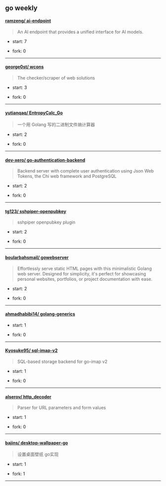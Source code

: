 ## go weekly

#### [ramzeng/ ai-endpoint](https://github.com/ramzeng/ai-endpoint)
>  An AI endpoint that provides a unified interface for AI models.
+ start: 7
+ fork: 0
---
#### [george0st/ wcons](https://github.com/george0st/wcons)
>  The checker/scraper of web solutions
+ start: 3
+ fork: 0
---
#### [yutianqaq/ EntropyCalc_Go](https://github.com/yutianqaq/EntropyCalc_Go)
>  一个用 Golang 写的二进制文件熵计算器
+ start: 2
+ fork: 0
---
#### [dev-xero/ go-authentication-backend](https://github.com/dev-xero/go-authentication-backend)
>  Backend server with complete user authentication using Json Web Tokens, the Chi web framework and PostgreSQL
+ start: 2
+ fork: 0
---
#### [tg123/ sshpiper-openpubkey](https://github.com/tg123/sshpiper-openpubkey)
>  sshpiper openpubkey plugin
+ start: 2
+ fork: 0
---
#### [boularbahsmail/ gowebserver](https://github.com/boularbahsmail/gowebserver)
>  Effortlessly serve static HTML pages with this minimalistic Golang web server. Designed for simplicity, it's perfect for showcasing personal websites, portfolios, or project documentation with ease.
+ start: 2
+ fork: 0
---
#### [ahmadhabibi14/ golang-generics](https://github.com/ahmadhabibi14/golang-generics)
>  
+ start: 1
+ fork: 0
---
#### [Kyosuke95/ sql-imap-v2](https://github.com/Kyosuke95/sql-imap-v2)
>  SQL-based storage backend for go-imap v2
+ start: 1
+ fork: 0
---
#### [alserov/ http_decoder](https://github.com/alserov/http_decoder)
>  Parser for URL parameters and form values
+ start: 1
+ fork: 0
---
#### [bajins/ desktop-wallpaper-go](https://github.com/bajins/desktop-wallpaper-go)
>  设置桌面壁纸 go实现
+ start: 1
+ fork: 1
---